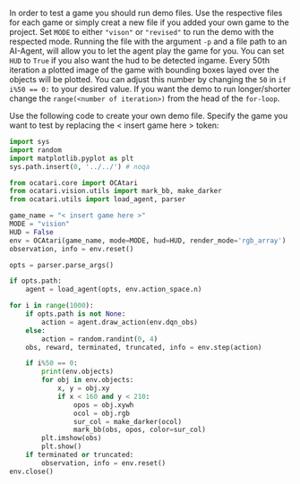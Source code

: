 In order to test a game you should run demo files. Use the respective files for each game or simply creat a new file if you added your own game to the project.
Set `MODE` to either `"vison"` or `"revised"` to run the demo with the respected mode.
Running the file with the argument `-p` and a file path to an AI-Agent, will allow you to let the agent play the game for you.
You can set `HUD` to `True` if you also want the hud to be detected ingame.
Every 50th iteration a plotted image of the game with bounding boxes layed over the objects will be plotted. You can adjust this number by changing the `50` in `if i%50 == 0:` to your desired value.
If you want the demo to run longer/shorter change the `range(<number of iteration>)` from the head of the `for-loop`.


Use the following code to create your own demo file. Specify the game you want to test by replacing the < insert game here > token:
```python
import sys
import random
import matplotlib.pyplot as plt
sys.path.insert(0, '../../') # noqa

from ocatari.core import OCAtari
from ocatari.vision.utils import mark_bb, make_darker
from ocatari.utils import load_agent, parser

game_name = "< insert game here >"
MODE = "vision"
HUD = False
env = OCAtari(game_name, mode=MODE, hud=HUD, render_mode='rgb_array')
observation, info = env.reset()

opts = parser.parse_args()

if opts.path:
    agent = load_agent(opts, env.action_space.n)

for i in range(1000):
    if opts.path is not None:
        action = agent.draw_action(env.dqn_obs)
    else:
        action = random.randint(0, 4)
    obs, reward, terminated, truncated, info = env.step(action)

    if i%50 == 0:
        print(env.objects)
        for obj in env.objects:
            x, y = obj.xy
            if x < 160 and y < 210:
                opos = obj.xywh
                ocol = obj.rgb
                sur_col = make_darker(ocol)
                mark_bb(obs, opos, color=sur_col)
        plt.imshow(obs)
        plt.show()
    if terminated or truncated:
        observation, info = env.reset()
env.close()

```
